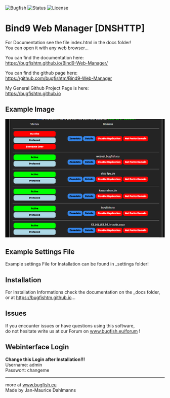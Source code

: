 ![Bugfish](https://img.shields.io/badge/Bugfish-Software-orange)
![Status](https://img.shields.io/badge/Status-Finished-green)
![License](https://img.shields.io/badge/License-MIT-black)
# Bind9 Web Manager [DNSHTTP]

For Documentation see the file index.html in the docs folder!  
 You can open it with any web browser...

You can find  the documentation here:  
https://bugfishtm.github.io/Bind9-Web-Manager/  

You can find the github page here:  
https://github.com/bugfishtm/Bind9-Web-Manager

My General Github Project Page is here:  
https://bugfishtm.github.io

## Example Image
![plot](./_images/domains.png)

## Example Settings File
Example settings File for Installation can be found in _settings folder!

## Installation
For Installation Informations check the documentation on the _docs folder, or 
at https://bugfishtm.github.io... 

## Issues
If you encounter issues or have questions using this software,  
 do not hesitate write us at our Forum on www.bugfish.eu/forum !

## Webinterface Login   
**Change this Login after Installation!!!**  
Username: admin  
Passwort: changeme

----------------------------------------------------------------
more at www.bugfish.eu   
Made by Jan-Maurice Dahlmanns


